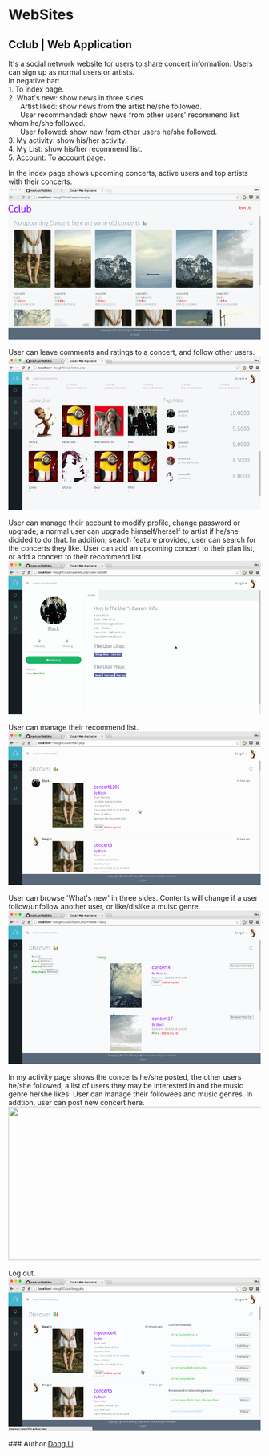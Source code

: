 # WebSites
<html>
<h2>Cclub | Web Application</h2>
It's a social network website for users to share concert information. Users can sign up as normal users or artists. <br/>
In negative bar:<br/>
1. To index page.<br/>
2. What's new: show news in three sides<br/>
&nbsp;&nbsp;&nbsp;&nbsp;&nbsp; Artist liked: show news from the artist he/she followed.<br/>
&nbsp;&nbsp;&nbsp;&nbsp;&nbsp; User recommended: show news from other users' recommend list whom he/she followed.<br/>
&nbsp;&nbsp;&nbsp;&nbsp;&nbsp; User followed: show new from other users he/she followed.<br/>
3. My activity: show his/her activity.<br/>
4. My List: show his/her recommend list.<br/>
5. Account: To account page.<br/>
<body>
<p>
In the index page shows upcoming concerts, active users and top artists with their concerts. 
<img src="https://raw.githubusercontent.com/mewhuan/screenShots/master/cclub1.gif" width="544" height="306"></br>
</p>
<p>
User can leave comments and ratings to a concert, and follow other users.
<img src="https://raw.githubusercontent.com/mewhuan/screenShots/master/cclub2.gif" width="544" height="306"></br>
</p>
<p>
User can manage their account to modify profile, change password or upgrade, a normal user can upgrade himself/herself to artist if he/she dicided to do that. In addition, search feature provided, user can search for the concerts they like. User can add an upcoming concert to their plan list, or add a concert to their recommend list.
<img src="https://raw.githubusercontent.com/mewhuan/screenShots/master/cclub3.gif" width="544" height="306"></br>
</p>
<p>
User can manage their recommend list.
<img src="https://raw.githubusercontent.com/mewhuan/screenShots/master/cclub4.gif" width="544" height="306"></br>
</p>
<p>
User can browse 'What's new' in three sides. Contents will change if a user follow/unfollow another user, or like/dislike a muisc genre.
<img src="https://raw.githubusercontent.com/mewhuan/screenShots/master/cclub5.gif" width="544" height="306"></br>
</p>
<p>
In my activity page shows the concerts he/she posted, the other users he/she followed, a list of users they may be interested in and the music genre he/she likes. User can manage their followees and music genres. In addtion, user can post new concert here. 
<img src="https://raw.githubusercontent.com/mewhuan/screenShots/master/cclub6.gif" width="544" height="306"></br>
</p>
<p>
Log out.
<img src="https://raw.githubusercontent.com/mewhuan/screenShots/master/cclub7.gif" width="544" height="306"></br>
</p>
### Author
<a href="https://github.com/mewhuan">Dong Li</a>
</body>
</html>
